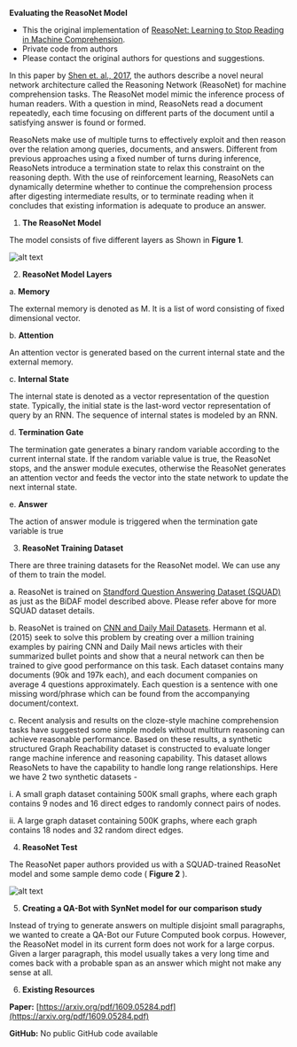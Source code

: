 **Evaluating the ReasoNet Model**

 
- This the original implementation of [ReasoNet: Learning to Stop Reading in Machine Comprehension](https://arxiv.org/pdf/1609.05284.pdf).
- Private code from authors
- Please contact the original authors for questions and suggestions. 

In this paper by [Shen et. al., 2017](https://arxiv.org/pdf/1609.05284.pdf), the authors describe a novel neural network architecture called the Reasoning Network (ReasoNet) for machine comprehension tasks. The ReasoNet model mimic the inference process of human readers. With a question in mind, ReasoNets read a document repeatedly, each time focusing on different parts of the document until a satisfying answer is found or formed.

ReasoNets make use of multiple turns to effectively exploit and then reason over the relation among queries, documents, and answers. Different from previous approaches using a fixed number of turns during inference, ReasoNets introduce a termination state to relax this constraint on the reasoning depth. With the use of reinforcement learning, ReasoNets can dynamically determine whether to continue the comprehension process after digesting intermediate results, or to terminate reading when it concludes that existing information is adequate to produce an answer.

1. **The ReasoNet Model**

The model consists of five different layers as Shown in **Figure 1**.

![alt text](https://github.com/antriv/Transfer_Learning_Text/blob/master/Transfer_Learning/ReasoNet/screenshots/reasonet1.PNG)


2. **ReasoNet Model Layers**

  a. **Memory**

  The external memory is denoted as M. It is a list of word consisting of fixed dimensional vector.

  b. **Attention**

  An attention vector is generated based on the current internal state and the external memory.

  c. **Internal State**

  The internal state is denoted as a vector representation of the question state. Typically, the initial state is the last-word vector   representation of query by an RNN. The sequence of internal states is modeled by an RNN.

  d. **Termination Gate**

  The termination gate generates a binary random variable according to the current internal state. If the random variable value is true, the ReasoNet stops, and the answer module executes, otherwise the ReasoNet generates an attention vector and feeds the vector into the state network to update the next internal state.

  e. **Answer**

  The action of answer module is triggered when the termination gate variable is true
  
  

3. **ReasoNet Training Dataset**

There are three training datasets for the ReasoNet model. We can use any of them to train the model.

  a. ReasoNet is trained on [Standford Question Answering Dataset (SQUAD)](https://rajpurkar.github.io/SQuAD-explorer/) as just as the BiDAF model described above. Please refer above for more SQUAD dataset details.
  
  b. ReasoNet is trained on [CNN and Daily Mail Datasets](https://cs.nyu.edu/~kcho/DMQA/). Hermann et al. (2015) seek to solve this problem by creating over a million training examples by pairing CNN and Daily Mail news articles with their summarized bullet points and show that a neural network can then be trained to give good performance on this task. Each dataset contains many documents (90k and 197k each), and each document companies on average 4 questions approximately. Each question is a sentence with one missing word/phrase which can be found from the accompanying document/context.
  
  c. Recent analysis and results on the cloze-style machine comprehension tasks have suggested some simple models without multiturn reasoning can achieve reasonable performance. Based on these results, a synthetic structured Graph Reachability dataset is constructed to evaluate longer range machine inference and reasoning capability. This dataset allows ReasoNets to have the capability to handle long range relationships. Here we have 2 two synthetic datasets -
  
   i. A small graph dataset containing 500K small graphs, where each graph contains 9 nodes and 16 direct edges to randomly connect pairs of nodes.
      
   ii. A large graph dataset containing 500K graphs, where each graph contains 18 nodes and 32 random direct edges.



4. **ReasoNet Test**

The ReasoNet paper authors provided us with a SQUAD-trained ReasoNet model and some sample demo code ( **Figure 2** ).

![alt text](https://github.com/antriv/Transfer_Learning_Text/blob/master/Transfer_Learning/ReasoNet/screenshots/reasonet2.PNG)


5. **Creating a QA-Bot with SynNet model for our comparison study**

Instead of trying to generate answers on multiple disjoint small paragraphs, we wanted to create a QA-Bot our Future Computed book corpus. However, the ReasoNet model in its current form does not work for a large corpus. Given a larger paragraph, this model usually takes a very long time and comes back with a probable span as an answer which might not make any sense at all.


6. **Existing Resources**

**Paper:** [https://arxiv.org/pdf/1609.05284.pdf](https://arxiv.org/pdf/1609.05284.pdf)

**GitHub:** No public GitHub code available

